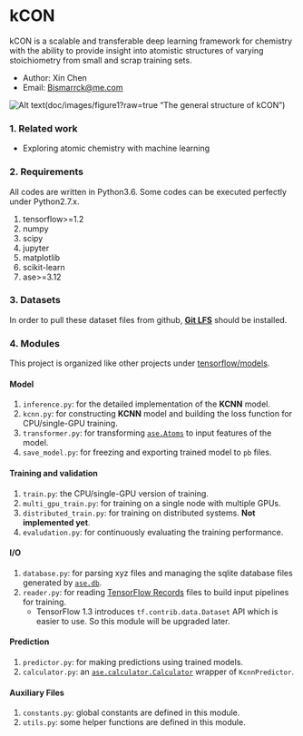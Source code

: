 # kCON

kCON is a scalable and transferable deep learning framework for chemistry with the ability to provide insight into atomistic structures of varying stoichiometry from small and scrap training sets.

* Author: Xin Chen
* Email: Bismarrck@me.com

![Alt text]()(doc/images/figure1?raw=true “The general structure of kCON”)

### 1. Related work

* Exploring atomic chemistry with machine learning

### 2. Requirements

All codes are written in Python3.6. Some codes can be executed perfectly under Python2.7.x.

1. tensorflow\>=1.2
2. numpy
3. scipy
4. jupyter
5. matplotlib
6. scikit-learn
7. ase\>=3.12

### 3. Datasets

In order to pull these dataset files from github, **[Git LFS][2]** should be installed.

### 4. Modules

This project is organized like other projects under [tensorflow/models][3].

#### Model

1. `inference.py`: for the detailed implementation of the **KCNN** model.
2. `kcnn.py`: for constructing **KCNN** model and building the loss function for CPU/single-GPU training.
3. `transformer.py`: for transforming [`ase.Atoms`][4] to input features of the model.
4. `save_model.py`: for freezing and exporting trained model to `pb` files.

#### Training and validation

1. `train.py`: the CPU/single-GPU version of training.
2. `multi_gpu_train.py`: for training on a single node with multiple GPUs.
3. `distributed_train.py`:  for training on distributed systems. **Not implemented yet**.
4. `evaludation.py`: for continuously evaluating the training performance.

#### I/O

1. `database.py`: for parsing xyz files and managing the sqlite database files generated by [`ase.db`][5].
2. `reader.py`: for reading [TensorFlow Records][6] files to build input pipelines for training.
	- TensorFlow 1.3 introduces `tf.contrib.data.Dataset` API which is easier to use. So this module will be upgraded later.

#### Prediction

1. `predictor.py`: for making predictions using trained models.
2. `calculator.py`: an [`ase.calculator.Calculator`][7] wrapper of `KcnnPredictor`.

#### Auxiliary Files

1. `constants.py`: global constants are defined in this module.
2. `utils.py`: some helper functions are defined in this module.

[2]:	https://git-lfs.github.com
[3]:	https://github.com/tensorflow/models
[4]:	https://wiki.fysik.dtu.dk/ase/ase/atoms.html
[5]:	https://wiki.fysik.dtu.dk/ase/ase/db/db.html#ase-db
[6]:	https://www.tensorflow.org/versions/r1.1/programmers_guide/reading_data
[7]:	https://wiki.fysik.dtu.dk/ase/ase/calculators/calculators.html